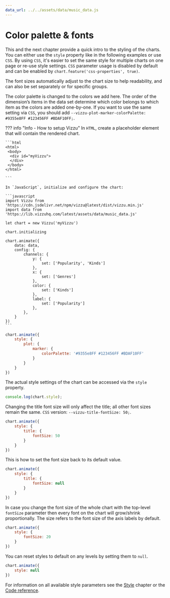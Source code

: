 ```yaml
---
data_url: ../../assets/data/music_data.js
---
```


# Color palette & fonts

This and the next chapter provide a quick intro to the styling of the charts.
You can either use the `style` property like in the following examples or use
`CSS`. By using `CSS`, it's easier to set the same style for multiple charts on
one page or re-use style settings. `CSS` parameter usage is disabled by default
and can be enabled by `chart.feature('css-properties', true)`.

The font sizes automatically adjust to the chart size to help readability, and
can also be set separately or for specific groups.

The color palette is changed to the colors we add here. The order of the
dimension’s items in the data set determine which color belongs to which item as
the colors are added one-by-one. If you want to use the same setting via `CSS`,
you should add
`--vizzu-plot-marker-colorPalette: #9355e8FF #123456FF #BDAF10FF;`.

<div id="tutorial_01"></div>

??? info "Info - How to setup Vizzu"
    In `HTML`, create a placeholder element that will contain the rendered
    chart.

    ```html
    <html>
     <body>
      <div id="myVizzu">
      </div>
     </body>
    </html>

    ```

    In `JavaScript`, initialize and configure the chart:

    ```javascript
    import Vizzu from 'https://cdn.jsdelivr.net/npm/vizzu@latest/dist/vizzu.min.js'
    import data from 'https://lib.vizzuhq.com/latest/assets/data/music_data.js'

    let chart = new Vizzu('myVizzu')

    chart.initializing

    chart.animate({
        data: data,
        config: {
            channels: {
                y: {
                    set: ['Popularity', 'Kinds']
                },
                x: {
                    set: ['Genres']
                },
                color: {
                    set: ['Kinds']
                },
                label: {
                    set: ['Popularity']
                },
            },
        }
    })
    ```

```javascript
chart.animate({
    style: {
        plot: {
            marker: {
                colorPalette: '#9355e8FF #123456FF #BDAF10FF'
            }
        }
    }
})
```

The actual style settings of the chart can be accessed via the `style` property.

```javascript
console.log(chart.style);
```

Changing the title font size will only affect the title; all other font sizes
remain the same. `CSS` version: `--vizzu-title-fontSize: 50;`.

<div id="tutorial_02"></div>

```javascript
chart.animate({
    style: {
        title: {
            fontSize: 50
        }
    }
})
```

This is how to set the font size back to its default value.

<div id="tutorial_03"></div>

```javascript
chart.animate({
    style: {
        title: {
            fontSize: null
        }
    }
})
```

In case you change the font size of the whole chart with the top-level
`fontSize` parameter then every font on the chart will grow/shrink
proportionally. The size refers to the font size of the axis labels by default.

<div id="tutorial_04"></div>

```javascript
chart.animate({
    style: {
        fontSize: 20
    }
})
```

You can reset styles to default on any levels by setting them to `null`.

<div id="tutorial_05"></div>

```javascript
chart.animate({
    style: null
})
```

For information on all available style parameters see the [Style](./style.md)
chapter or the [Code reference](../reference/interfaces/Styles.Chart.md).

<script src="../color_palette_fonts.js"></script>
